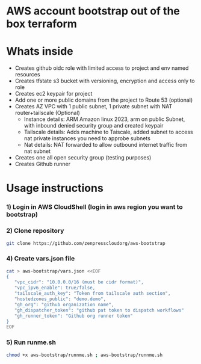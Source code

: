 # AWS account bootstrap out of the box terraform

# Whats inside

- Creates github oidc role with limited access to project and env named resources
- Creates tfstate s3 bucket with versioning, encryption and access only to role
- Creates ec2 keypair for project
- Add one or more public domains from the project to Route 53 (optional)
- Creates AZ VPC with 1 public subnet, 1 private subnet with NAT router+tailscale (Optional)
    - Instance details: ARM Amazon linux 2023, arm on public Subnet, with inbound denied security group and created keypair
    - Tailscale details: Adds machine to Taiscale, added subnet to access nat private instances you need to approbe subnets
    - Nat details: NAT forwarded to allow outbound internet traffic from nat subnet
- Creates one all open security group (testing purposes)
- Creates Github runner

# Usage instructions

### 1) Login in AWS CloudShell (login in aws region you want to bootstrap)

### 2) Clone repository

```bash
git clone https://github.com/zenpresscloudorg/aws-bootstrap
```

### 4) Create vars.json file
```bash
cat > aws-bootstrap/vars.json <<EOF
{
   "vpc_cidr": "10.0.0.0/16 (must be cidr format)", 
   "vpc_ipv6_enable": true/false,
   "tailscale_auth_key": "Token from tailscale auth section",
   "hostedzones_public": "demo.demo",
   "gh_org": "github organization name",
   "gh_dispatcher_token": "github pat token to dispatch workflows"
   "gh_runner_token": "Github org runner token"
}
EOF
```

### 5) Run runme.sh

```bash
chmod +x aws-bootstrap/runnme.sh ; aws-bootstrap/runnme.sh
```